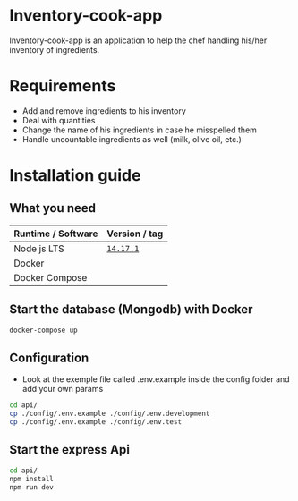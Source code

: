 # Inventory-cook-app

Inventory-cook-app is an application to help the chef handling his/her inventory of ingredients.

# Requirements

- Add and remove ingredients to his inventory
- Deal with quantities
- Change the name of his ingredients in case he misspelled them
- Handle uncountable ingredients as well (milk, olive oil, etc.)

# Installation guide

## What you need

| Runtime / Software | Version / tag                       |
| ------------------ | ----------------------------------- |
| Node js LTS        | [`14.17.1`](https://nodejs.org/en/) |
| Docker             |                                     |
| Docker Compose     |                                     |

## Start the database (Mongodb) with Docker

```sh
docker-compose up
```

## Configuration

- Look at the exemple file called .env.example inside the config folder and add your own params

```sh
cd api/
cp ./config/.env.example ./config/.env.development
cp ./config/.env.example ./config/.env.test

```

## Start the express Api

```sh
cd api/
npm install
npm run dev
```
